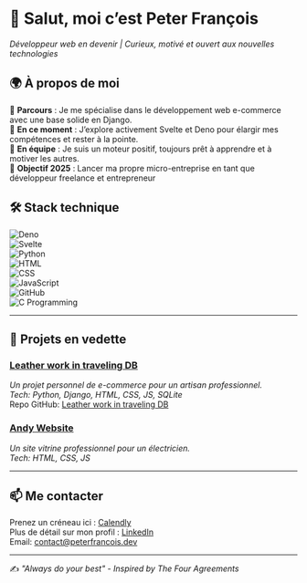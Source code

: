 # 👋 Salut, moi c’est **Peter François**  
*Développeur web en devenir | Curieux, motivé et ouvert aux nouvelles technologies*

## 🌍 À propos de moi  
🔹 **Parcours** : Je me spécialise dans le développement web e-commerce avec une base solide en Django.  
🔹 **En ce moment** : J’explore activement Svelte et Deno pour élargir mes compétences et rester à la pointe.  
🔹 **En équipe** : Je suis un moteur positif, toujours prêt à apprendre et à motiver les autres.  
🔹 **Objectif 2025** : Lancer ma propre micro-entreprise en tant que développeur freelance et entrepreneur  

## 🛠️ Stack technique
![Deno](https://img.shields.io/badge/-Deno-000000?style=flat&logo=deno&logoColor=white)  
![Svelte](https://img.shields.io/badge/-Svelte-FF3E00?style=flat&logo=svelte&logoColor=white)  
![Python](https://img.shields.io/badge/-Python-3776AB?style=flat&logo=python&logoColor=white)  
![HTML](https://img.shields.io/badge/-HTML5-E34F26?style=flat&logo=html5&logoColor=white)  
![CSS](https://img.shields.io/badge/-CSS3-1572B6?style=flat&logo=css3)  
![JavaScript](https://img.shields.io/badge/-JavaScript-F7DF1E?style=flat&logo=javascript&logoColor=black)  
![GitHub](https://img.shields.io/badge/-GitHub-181717?style=flat&logo=github&logoColor=white)  
![C Programming](https://img.shields.io/badge/-C_Programming-A8B9CC?style=flat&logo=c&logoColor=white)  

---

## 📌 Projets en vedette  
### [Leather work in traveling DB](https://www.leatherworkintravelingdb.com/)  
*Un projet personnel de e-commerce pour un artisan professionnel.*  
*Tech: Python, Django, HTML, CSS, JS, SQLite*  
Repo GitHub: [Leather work in traveling DB](https://github.com/Peter-Francois/Leather-work-in-traveling-DB)

### [Andy Website](https://github.com/Peter-Francois/Andy_website)  
*Un site vitrine professionnel pour un électricien.*  
*Tech: HTML, CSS, JS*  

---

## 📫 Me contacter  
Prenez un créneau ici : [Calendly](https://calendly.com/contact-peterfrancois/30min)  
Plus de détail sur mon profil : [LinkedIn](www.linkedin.com/in/peterfrancois/)  
Email: contact@peterfrancois.dev

---

✍️ *"Always do your best" - Inspired by The Four Agreements*  
